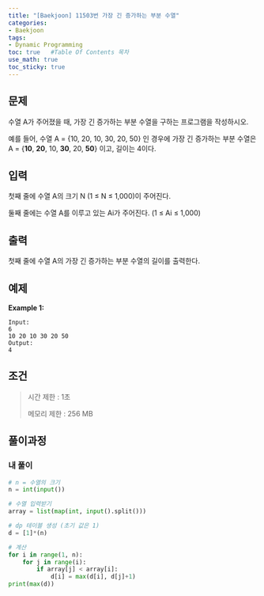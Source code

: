 ```yaml
---
title: "[Baekjoon] 11503번 가장 긴 증가하는 부분 수열"
categories: 
- Baekjoon
tags: 
- Dynamic Programming
toc: true   #Table Of Contents 목차 
use_math: true
toc_sticky: true
---
```


## 문제

수열 A가 주어졌을 때, 가장 긴 증가하는 부분 수열을 구하는 프로그램을 작성하시오.

예를 들어, 수열 A = {10, 20, 10, 30, 20, 50} 인 경우에 가장 긴 증가하는 부분 수열은 A = {**10**, **20**, 10, **30**, 20, **50**} 이고, 길이는 4이다.

## 입력

첫째 줄에 수열 A의 크기 N (1 ≤ N ≤ 1,000)이 주어진다.

둘째 줄에는 수열 A를 이루고 있는 Ai가 주어진다. (1 ≤ Ai ≤ 1,000)

## 출력

첫째 줄에 수열 A의 가장 긴 증가하는 부분 수열의 길이를 출력한다.

## 예제

**Example 1:**

```
Input: 
6
10 20 10 30 20 50
Output: 
4
```

## 조건

> 시간 제한 : 1초
>
> 메모리 제한 : 256 MB

## 풀이과정

### 내 풀이

```python
# n = 수열의 크기
n = int(input())

# 수열 입력받기
array = list(map(int, input().split()))

# dp 테이블 생성 (초기 값은 1)
d = [1]*(n)

# 계산
for i in range(1, n):
    for j in range(i):
        if array[j] < array[i]:
            d[i] = max(d[i], d[j]+1)
print(max(d))
```

